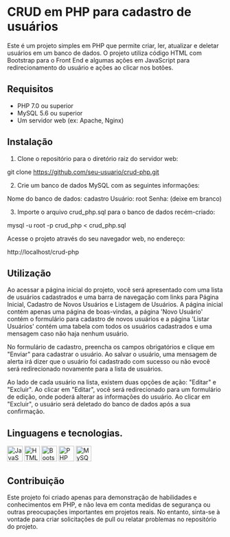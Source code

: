 # CRUD em PHP para cadastro de usuários

Este é um projeto simples em PHP que permite criar, ler, atualizar e deletar usuários em um banco de dados. O projeto utiliza código HTML com Bootstrap para o Front End e algumas ações em JavaScript para redirecionamento do usuário e ações ao clicar nos botões.

## Requisitos

- PHP 7.0 ou superior
- MySQL 5.6 ou superior
- Um servidor web (ex: Apache, Nginx)

## Instalação

1. Clone o repositório para o diretório raiz do servidor web:

 git clone https://github.com/seu-usuario/crud-php.git

2. Crie um banco de dados MySQL com as seguintes informações:

 Nome do banco de dados: cadastro
 Usuário: root
 Senha: (deixe em branco)

3. Importe o arquivo crud_php.sql para o banco de dados recém-criado:

 mysql -u root -p crud_php < crud_php.sql

Acesse o projeto através do seu navegador web, no endereço:

 http://localhost/crud-php

## Utilização

Ao acessar a página inicial do projeto, você será apresentado com uma lista de usuários cadastrados e uma barra de navegação com links para Página Inicial, Cadastro de Novos Usuários e Listagem de Usuários. A página inicial contém apenas uma página de boas-vindas, a página 'Novo Usuário' contém o formulário para cadastro de novos usuários e a página 'Listar Usuários' contém uma tabela com todos os usuários cadastrados e uma mensagem caso não haja nenhum usuário.

No formulário de cadastro, preencha os campos obrigatórios e clique em "Enviar" para cadastrar o usuário. Ao salvar o usuário, uma mensagem de alerta irá dizer que o usuário foi cadastrado com sucesso ou não evocê será redirecionado novamente para a lista de usuários.

Ao lado de cada usuário na lista, existem duas opções de ação: "Editar" e "Excluir". Ao clicar em "Editar", você será redirecionado para um formulário de edição, onde poderá alterar as informações do usuário. Ao clicar em "Excluir", o usuário será deletado do banco de dados após a sua confirmação.

## Linguagens e tecnologias.
<a href="https://developer.mozilla.org/en-US/docs/Web/JavaScript" target="_blank" rel="noreferrer"><img src="https://raw.githubusercontent.com/danielcranney/readme-generator/main/public/icons/skills/javascript-colored.svg" width="36" height="36" alt="JavaScript" /></a>
<a href="https://developer.mozilla.org/en-US/docs/Glossary/HTML5" target="_blank" rel="noreferrer"><img src="https://raw.githubusercontent.com/danielcranney/readme-generator/main/public/icons/skills/html5-colored.svg" width="36" height="36" alt="HTML5" /></a>
<a href="https://getbootstrap.com/docs/5.0/getting-started/introduction/" target="_blank" rel="noreferrer"><img src="https://raw.githubusercontent.com/danielcranney/readme-generator/main/public/icons/skills/bootstrap-colored.svg" width="36" height="36" alt="Bootstrap" /></a>
<a href="https://www.php.net/manual/pt_BR/intro-whatis.php" target="_blank" rel="noreferrer"><img src="https://raw.githubusercontent.com/danielcranney/readme-generator/main/public/icons/skills/php-colored.svg" width="36" height="36" alt="PHP" /></a>
<a href="[https://www.w3.org/TR/CSS/#css](https://www.devmedia.com.br/introducao-ao-mysql/27799)" target="_blank" rel="noreferrer"><img src="https://raw.githubusercontent.com/danielcranney/readme-generator/main/public/icons/skills/mysql-colored.svg" width="36" height="36" alt="MySQL" /></a>
</p>

## Contribuição

Este projeto foi criado apenas para demonstração de habilidades e conhecimentos em PHP, e não leva em conta medidas de segurança ou outras preocupações importantes em projetos reais. No entanto, sinta-se à vontade para criar solicitações de pull ou relatar problemas no repositório do projeto.
